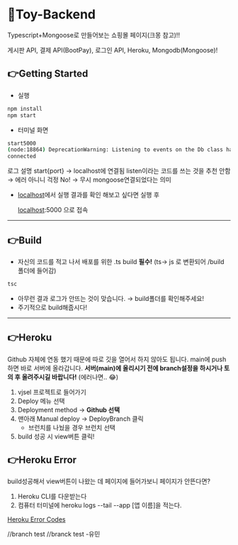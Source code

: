 # 👋**Toy-Backend**

Typescript+Mongoose로 만들어보는 쇼핑몰 페이지(크몽 참고)!!

게시판 API, 결제  API(BootPay), 로그인 API, Heroku, Mongodb(Mongoose)!

## 👉**Getting Started**

- 실행

```bash
npm install
npm start
```

- 터미널 화면

```bash
start5000
(node:18864) DeprecationWarning: Listening to events on the Db class has been deprecated and will be removed in the next major version.
connected
```

로그 설명
start{port} → localhost에 연결됨
listen이라는 코드를 쓰는 것을 추천 안함 → 에러 아니니 걱정 No! → 무시
mongoose연결되었다는 의미

- [localhost](http://localhost)에서 실행 결과를 확인 해보고 싶다면 실행 후

    [localhost](http://localhost:5000/):5000 으로 접속

---

## 👉Build

- 자신의 코드를 적고 나서 배포를 위한 .ts build **필수!** (ts→ js 로 변환되어 /build 폴더에 들어감)

```bash
tsc 
```

- 아무런 결과 로그가 안뜨는 것이 맞습니다. → build폴더를 확인해주세요!
- 주기적으로 build해줍시다!

---

## 👉Heroku

Github 자체에 연동 했기 때문에 따로 깃을 열어서 하지 않아도 됩니다. main에 push하면 바로 서버에  올라갑니다.
**서버(main)에 올리시기 전에 branch설정을 하시거나 토의 후 올려주시길 바랍니다!** (에러나면.. 😂)

1. vjsel 프로젝트로 들어가기
2. Deploy 메뉴 선택
3. Deployment method → **Github 선택**
4. 맨아래 Manual deploy → DeployBranch 클릭
    - 브런치를 나눴을 경우 브런치 선택
5. build 성공 시 view버튼 클릭!

## 👉Heroku Error

build성공해서 view버튼이 나왔는 데 페이지에 들어가보니 페이지가 안뜬다면?

1. Heroku CLI를 다운받는다
2. 컴퓨터 터미널에 heroku logs --tail --app [앱 이름]을 적는다.

[Heroku Error Codes](https://devcenter.heroku.com/articles/error-codes#h10-app-crashed)

//branch test
//branck test -유민